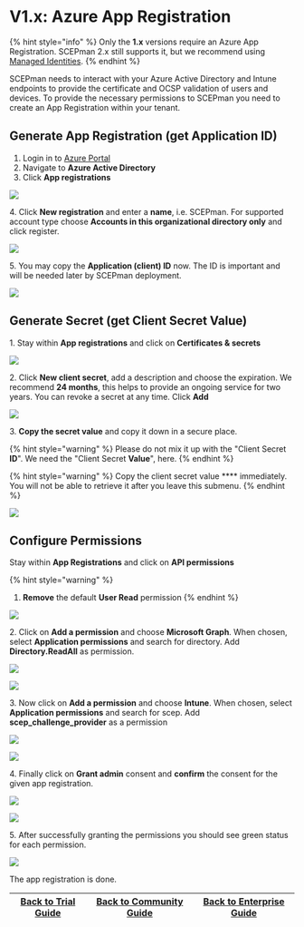 # V1.x: Azure App Registration

{% hint style="info" %}
Only the **1.x** versions require an Azure App Registration. SCEPman 2.x still supports it, but we recommend using [Managed Identities](post-installation-config.md).
{% endhint %}

SCEPman needs to interact with your Azure Active Directory and Intune endpoints to provide the certificate and OCSP validation of users and devices. To provide the necessary permissions to SCEPman you need to create an App Registration within your tenant.

## Generate App Registration (get Application ID)

1. Login in to [Azure Portal](https://portal.azure.com)
2. Navigate to **Azure Active Directory**
3. Click **App registrations**

![](../.gitbook/assets/2021-07-23-08\_47\_59-app-registrations-microsoft-azure-and-2-more-pages-c4a8-ehamed-microsoft-.png)

4\. Click **New registration** and enter a **name**, i.e. SCEPman. For supported account type choose **Accounts in this organizational directory only** and click register.

![](../.gitbook/assets/2021-07-23-08\_49\_37-register-an-application-microsoft-azure-and-2-more-pages-c4a8-ehamed-micro.png)

5\. You may copy the **Application (client) ID** now. The ID is important and will be needed later by SCEPman deployment.

![](../.gitbook/assets/2021-07-23-08\_50\_59-scepmanreg-microsoft-azure-and-2-more-pages-c4a8-ehamed-microsoft-edge.png)

## Generate Secret (get Client Secret Value)

1\. Stay within **App registrations** and click on **Certificates & secrets**

![](../.gitbook/assets/2021-07-23-08\_52\_08-scepmanreg-microsoft-azure-and-2-more-pages-c4a8-ehamed-microsoft-edge.png)

2\. Click **New client secret**, add a description and choose the expiration. We recommend **24 months**, this helps to provide an ongoing service for two years. You can revoke a secret at any time. Click **Add**

![](../.gitbook/assets/2021-07-23-09\_06\_11-azure-app-registration-scepman-docs-and-1-more-page-work-microsoft-edge.png)

3\. **Copy the secret value** and copy it down in a secure place.

{% hint style="warning" %}
Please do not mix it up with the "Client Secret **ID**". We need the "Client Secret **Value**", here.
{% endhint %}

{% hint style="warning" %}
Copy the client secret value \*\*\*\* immediately. You will not be able to retrieve it after you leave this submenu.
{% endhint %}

![](<../.gitbook/assets/image (42).png>)

## Configure Permissions

Stay within **App Registrations** and click on **API permissions**

{% hint style="warning" %}
1. **Remove** the default **User Read** permission
{% endhint %}

![](<../../.gitbook/assets/screenshot-2020-02-03-at-10.54.48 (1).png>)

2\. Click on **Add a permission** and choose **Microsoft Graph**. When chosen, select **Application permissions** and search for directory. Add **Directory.ReadAll** as permission.

![](<../../.gitbook/assets/app-permission-graph (1) (1).png>)

![](<../../.gitbook/assets/app-permission-directory-read (1) (1) (1).png>)

3\. Now click on **Add a permission** and choose **Intune**. When chosen, select **Application permissions** and search for scep. Add **scep\_challenge\_provider** as a permission

![](<../../.gitbook/assets/app-permission-intune (1) (1).png>)

![](<../../.gitbook/assets/app-permission-scep (1) (1).png>)

4\. Finally click on **Grant admin** consent and **confirm** the consent for the given app registration.

![](<../../.gitbook/assets/app-registration-consent (1).png>)

![](<../../.gitbook/assets/app-registration-consent-confirm (1).png>)

5\. After successfully granting the permissions you should see green status for each permission.

![](../.gitbook/assets/2021-07-23-09\_29\_34-scepmanreg-microsoft-azure-and-2-more-pages-c4a8-ehamed-microsoft-edge.png)

The app registration is done.

| [Back to Trial Guide](../scepman-deployment/trial-guide.md#step-1-azure-app-registration) | [Back to Community Guide](../scepman-deployment/community-guide.md#step-1-azure-app-registration) | [Back to Enterprise Guide](../scepman-deployment/enterprise-guide.md#step-1-azure-app-registration) |
| ----------------------------------------------------------------------------------------- | ------------------------------------------------------------------------------------------------- | --------------------------------------------------------------------------------------------------- |
